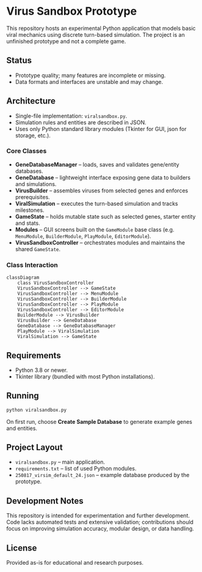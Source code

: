 # Virus Sandbox Prototype

This repository hosts an experimental Python application that models basic viral mechanics using discrete turn-based simulation. The project is an unfinished prototype and not a complete game.

## Status

- Prototype quality; many features are incomplete or missing.
- Data formats and interfaces are unstable and may change.

## Architecture

- Single-file implementation: `viralsandbox.py`.
- Simulation rules and entities are described in JSON.
- Uses only Python standard library modules (Tkinter for GUI, json for storage, etc.).

### Core Classes

- **GeneDatabaseManager** – loads, saves and validates gene/entity databases.
- **GeneDatabase** – lightweight interface exposing gene data to builders and simulations.
- **VirusBuilder** – assembles viruses from selected genes and enforces prerequisites.
- **ViralSimulation** – executes the turn-based simulation and tracks milestones.
- **GameState** – holds mutable state such as selected genes, starter entity and stats.
- **Modules** – GUI screens built on the `GameModule` base class
  (e.g. `MenuModule`, `BuilderModule`, `PlayModule`, `EditorModule`).
- **VirusSandboxController** – orchestrates modules and maintains the shared `GameState`.

### Class Interaction

```mermaid
classDiagram
    class VirusSandboxController
    VirusSandboxController --> GameState
    VirusSandboxController --> MenuModule
    VirusSandboxController --> BuilderModule
    VirusSandboxController --> PlayModule
    VirusSandboxController --> EditorModule
    BuilderModule --> VirusBuilder
    VirusBuilder --> GeneDatabase
    GeneDatabase --> GeneDatabaseManager
    PlayModule --> ViralSimulation
    ViralSimulation --> GameState
```

## Requirements

- Python 3.8 or newer.
- Tkinter library (bundled with most Python installations).

## Running

```bash
python viralsandbox.py
```

On first run, choose **Create Sample Database** to generate example genes and entities.

## Project Layout

- `viralsandbox.py` – main application.
- `requirements.txt` – list of used Python modules.
- `250817_virsim_default_24.json` – example database produced by the prototype.

## Development Notes

This repository is intended for experimentation and further development. Code lacks automated tests and extensive validation; contributions should focus on improving simulation accuracy, modular design, or data handling.

## License

Provided as-is for educational and research purposes.
